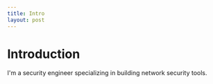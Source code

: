 ```yaml
---
title: Intro
layout: post
---
```


# Introduction

I'm a security engineer specializing in building network security tools.


